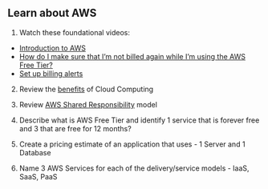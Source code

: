 ## Learn about AWS

1. Watch these foundational videos:

 * [Introduction to AWS](https://youtu.be/gv4m1fjuthU)
 * [How do I make sure that I’m not billed again while I’m using the AWS Free Tier?](https://youtu.be/6TWhEZtEasc)
 * [Set up billing alerts](https://youtu.be/Ris23gKc7s0)

2. Review the [benefits](https://aws.amazon.com/application-hosting/benefits/) of Cloud Computing

3. Review [AWS Shared Responsibility](https://www.youtube.com/watch?v=o13js0hIO_o) model

4. Describe what is AWS Free Tier and identify 1 service that is forever free and 3 that are free for 12 months?

5. Create a pricing estimate of an application that uses - 1 Server and 1 Database

6. Name 3 AWS Services for each of the delivery/service models - IaaS, SaaS, PaaS
